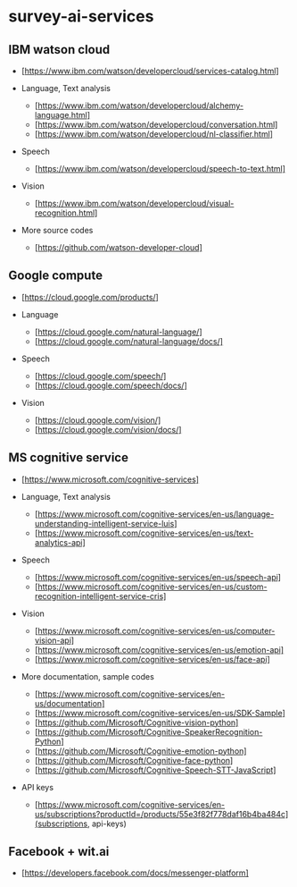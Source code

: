 # survey-ai-services

## IBM watson cloud

- [https://www.ibm.com/watson/developercloud/services-catalog.html]

- Language, Text analysis

  - [https://www.ibm.com/watson/developercloud/alchemy-language.html]
  - [https://www.ibm.com/watson/developercloud/conversation.html]
  - [https://www.ibm.com/watson/developercloud/nl-classifier.html]

- Speech

  - [https://www.ibm.com/watson/developercloud/speech-to-text.html]

- Vision
 
  - [https://www.ibm.com/watson/developercloud/visual-recognition.html]

- More source codes

  - [https://github.com/watson-developer-cloud]


## Google compute

- [https://cloud.google.com/products/]

- Language

  - [https://cloud.google.com/natural-language/]
  - [https://cloud.google.com/natural-language/docs/]

- Speech

  - [https://cloud.google.com/speech/]
  - [https://cloud.google.com/speech/docs/]

- Vision

  - [https://cloud.google.com/vision/]
  - [https://cloud.google.com/vision/docs/]

## MS cognitive service

- [https://www.microsoft.com/cognitive-services]

- Language, Text analysis

  - [https://www.microsoft.com/cognitive-services/en-us/language-understanding-intelligent-service-luis]
  - [https://www.microsoft.com/cognitive-services/en-us/text-analytics-api]

- Speech

  - [https://www.microsoft.com/cognitive-services/en-us/speech-api]
  - [https://www.microsoft.com/cognitive-services/en-us/custom-recognition-intelligent-service-cris]

- Vision

  - [https://www.microsoft.com/cognitive-services/en-us/computer-vision-api]
  - [https://www.microsoft.com/cognitive-services/en-us/emotion-api]
  - [https://www.microsoft.com/cognitive-services/en-us/face-api]

- More documentation, sample codes

  - [https://www.microsoft.com/cognitive-services/en-us/documentation]
  - [https://www.microsoft.com/cognitive-services/en-us/SDK-Sample]
  - [https://github.com/Microsoft/Cognitive-vision-python]
  - [https://github.com/Microsoft/Cognitive-SpeakerRecognition-Python]
  - [https://github.com/Microsoft/Cognitive-emotion-python]
  - [https://github.com/Microsoft/Cognitive-face-python]
  - [https://github.com/Microsoft/Cognitive-Speech-STT-JavaScript]

- API keys

  - [https://www.microsoft.com/cognitive-services/en-us/subscriptions?productId=/products/55e3f82f778daf16b4ba484c](subscriptions, api-keys)


## Facebook + wit.ai

- [https://developers.facebook.com/docs/messenger-platform]

